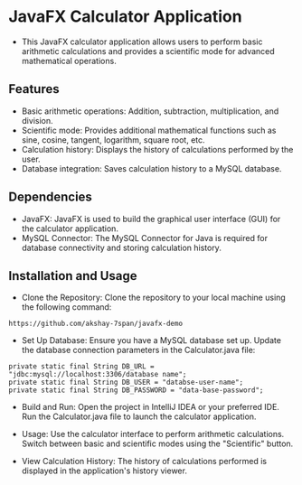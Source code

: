 # JavaFX Calculator Application
- This JavaFX calculator application allows users to perform basic arithmetic calculations and provides a scientific mode for advanced mathematical operations.

## Features
- Basic arithmetic operations: Addition, subtraction, multiplication, and division.
- Scientific mode: Provides additional mathematical functions such as sine, cosine, tangent, logarithm, square root, etc.
- Calculation history: Displays the history of calculations performed by the user.
- Database integration: Saves calculation history to a MySQL database.
## Dependencies
- JavaFX: JavaFX is used to build the graphical user interface (GUI) for the calculator application.
- MySQL Connector: The MySQL Connector for Java is required for database connectivity and storing calculation history.
## Installation and Usage
- Clone the Repository: Clone the repository to your local machine using the following command:


```https://github.com/akshay-7span/javafx-demo```

- Set Up Database: Ensure you have a MySQL database set up. Update the database connection parameters in the Calculator.java file:


```
private static final String DB_URL = "jdbc:mysql://localhost:3306/database name";
private static final String DB_USER = "databse-user-name";
private static final String DB_PASSWORD = "data-base-password";
```
- Build and Run: Open the project in IntelliJ IDEA or your preferred IDE. Run the Calculator.java file to launch the calculator application.

- Usage: Use the calculator interface to perform arithmetic calculations. Switch between basic and scientific modes using the "Scientific" button.

- View Calculation History: The history of calculations performed is displayed in the application's history viewer.